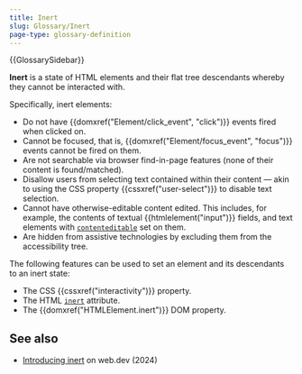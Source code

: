 ```yaml
---
title: Inert
slug: Glossary/Inert
page-type: glossary-definition
---
```


{{GlossarySidebar}}

**Inert** is a state of HTML elements and their flat tree descendants whereby they cannot be interacted with.

Specifically, inert elements:

- Do not have {{domxref("Element/click_event", "click")}} events fired when clicked on.
- Cannot be focused, that is, {{domxref("Element/focus_event", "focus")}} events cannot be fired on them.
- Are not searchable via browser find-in-page features (none of their content is found/matched).
- Disallow users from selecting text contained within their content — akin to using the CSS property {{cssxref("user-select")}} to disable text selection.
- Cannot have otherwise-editable content edited. This includes, for example, the contents of textual {{htmlelement("input")}} fields, and text elements with [`contenteditable`](/en-US/docs/Web/HTML/Reference/Global_attributes/contenteditable) set on them.
- Are hidden from assistive technologies by excluding them from the accessibility tree.

The following features can be used to set an element and its descendants to an inert state:

- The CSS {{cssxref("interactivity")}} property.
- The HTML [`inert`](/en-US/docs/Web/HTML/Reference/Global_attributes/inert) attribute.
- The {{domxref("HTMLElement.inert")}} DOM property.

## See also

- [Introducing inert](https://web.dev/articles/inert) on web.dev (2024)
